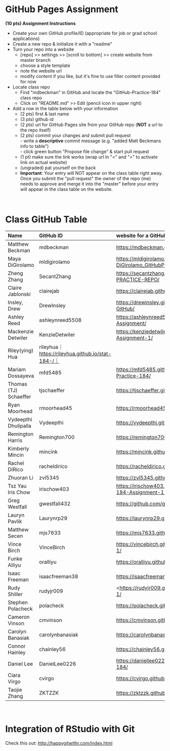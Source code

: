 
# GitHub Pages Assignment

**(10 pts) Assignment Instructions**

- Create your own GitHub profile/ID (appropriate for job or grad school applications)  
- Create a new repo & initialize it with a "readme"   
- Turn your repo into a website  
    - [repo] >> settings >> [scroll to bottom] >> create website from master branch  
    - choose a style template 
    - note the website url  
    - modify content if you like, but it's fine to use filler content provided for now  
- Locate class repo
    - Find "mdbeckman" in GitHub and locate the "GitHub-Practice-184" class repo
    - Click on "README.md" >> Edit (pencil icon in upper right)
- Add a row in the table below with your information   
    - (2 pts) first & last name  
    - (3 pts) github id  
    - (2 pts) url for GitHub Pages site from your GitHub repo (**NOT** a url to the repo itself)
    - (2 pts) commit your changes and submit pull request   
            - write a **descriptive** commit message (e.g. "added Matt Beckmans info to table")  
            - click green button "Propose file change" & start pull request  
    - (1 pt) make sure the link works (wrap url in "<" and ">" to activate link on actual website)  
    - (ungraded) pat yourself on the back
    - **Important**: Your entry will NOT appear on the class table right away.  Once you submit the "pull request" the owner of the repo (me) needs to approve and merge it into the "master" before your entry will appear in the class table on the website. 

<br>

# Class GitHub Table 

|Name                     |GitHub ID             |website for a GitHub repo                                |  
|:------------------------|:---------------------|:--------------------------------------------------------|  
| Matthew Beckman | mdbeckman | <https://mdbeckman.github.io/> |  
| Maya DiGirolamo | mldigirolamo | <https://mldigirolamo.github.io/Maya-DiGirolamo_GitHubPagesAssignment/> |  
| Zheng Zhang | SecantZhang | <https://secantzhang.github.io/STAT184-PRACTICE-REPO/> |  
| Claire Jablonski | clairejab | <https://clairejab.github.io/GitHub-Assignment-1/> |  
| Insley, Drew | DrewInsley| <https://drewinsley.github.io/Drew-Insley-184-GitHub/> |  
| Ashley Reed | ashleynreed5508 | <https://ashleynreed5508.github.io/Stat-184-Assignment/> |  
| Mackenzie Detwiler      | KenzieDetwiler       | <https://kenziedetwiler.github.io/GitHub-Assignment-1/>   |    
|Riley(ying) Hua|rileyhua｜https://rileyhua.github.io/stat-184-/｜
| Mariam Dossayeva | mfd5485 | <https://mfd5485.github.io/MariamGitHub-Practice-184/> |  
| Thomas (TJ) Schaeffer | tjschaeffer | <https://tjschaeffer.github.io/tjschaefferwebsite/> |  
|Ryan Moorhead | rmoorhead45 | <https://rmoorhead45.github.io/STAT184/> |  
| Vydeepthi Dhulipalla | Vydeepthi  |  https://vydeepthi.github.io/first/  |   
| Remington Harris|Remington700|<https://remington700.github.io/remy_repo/>|  
| Kimberly Mincin | mincink | <https://mincink.github.io/Kimberly-Website/> |  
| Rachel DiRico | racheldirico | <https://racheldirico.github.io/ReadMe2/> |  
| Zhuoran Li   | zvl5345|<https://zvl5345.github.io/1/>  |  
|Tsz Yau Iris Chow| irischow403| <https://irischow403.github.io/Iris-Chow-Stat-184-Assignment-1-/> |  
| Greg Westfall | gwestfall432 | <https://github.com/gwestfall432/stat184github> |  
| Lauryn Pavlik | Laurynrp29 | <https://laurynrp29.github.io/STAT..184/> | 
| Matthew Secen | mjs7633 | <https://mjs7633.github.io/GitHub-Assignment-1/> |  
| Vince Birch | VinceBirch| <https://vincebirch.github.io/GitHub-Assignment-1/>|  
| Funke Alliyu | oralliyu | <https://oralliyu.github.io/practice/> | 
| Isaac Freeman | isaacfreeman38 | <https://isaacfreeman38.github.io/freemangithub1/> | 
| Rudy Shiller | rudyjr009| <https://rudyjr009.github.io/Github-Assignment-1/ |  
| Stephen Polacheck | polacheck | <https://polacheck.github.io/home/> |  
| Cameron Vinson | cmvinson | <https://cmvinson.github.io/cameronvinson-/> |  
| Carolyn Banasiak | carolynbanasiak| <https://carolynbanasiak.github.io/readme/> |  
|Connor Hainley| chainley56 | <https://chainley56.github.io/readme/> |  
| Daniel Lee | DanielLee0226 |<https://daniellee0226.github.io/GitHub-Practice-184/>|  
| Ciara Virgo | cvirgo | <https://cvirgo.github.io/Github-Assignment-1/> | 
| Taojie Zhang | ZKTZZK | <https://zktzzk.github.io/readme/> |  

<br>

# Integration of RStudio with Git

Check this out: <http://happygitwithr.com/index.html>


